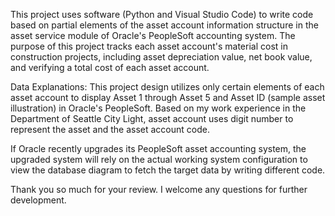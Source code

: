This project uses software (Python and Visual Studio Code) to write code based on partial elements of the asset account information structure in the asset service module of Oracle's PeopleSoft accounting system. The purpose of this project tracks each asset account's material cost in construction projects, including asset depreciation value, net book value, and verifying a total cost of each asset account.

Data Explanations:
This project design utilizes only certain elements of each asset account to display Asset 1 through Asset 5 and Asset ID (sample asset illustration) in Oracle's PeopleSoft. Based on my work experience in the Department of Seattle City Light, asset account uses digit number to represent the asset and the asset account code.

If Oracle recently upgrades its PeopleSoft asset accounting system, the upgraded system will rely on the actual working system configuration to view the database diagram to fetch the target data by writing different code.

 
 Thank you so much for your review. I welcome any questions for further development.
